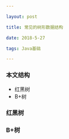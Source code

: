 ```yaml
---

layout: post

title: 常见的树形数据结构

date: 2018-5-27

tags: Java基础

---
```


### 本文结构
- 红黑树
- B+树


### 红黑树

### B+树